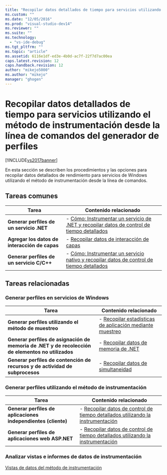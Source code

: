 ```yaml
---
title: "Recopilar datos detallados de tiempo para servicios utilizando el m&#233;todo de instrumentaci&#243;n desde la l&#237;nea de comandos del generador de perfiles | Microsoft Docs"
ms.custom: ""
ms.date: "12/05/2016"
ms.prod: "visual-studio-dev14"
ms.reviewer: ""
ms.suite: ""
ms.technology: 
  - "vs-ide-debug"
ms.tgt_pltfrm: ""
ms.topic: "article"
ms.assetid: 6116e1df-ed3e-4b0d-ac7f-22f7d7ac00ea
caps.latest.revision: 12
caps.handback.revision: 12
author: "mikejo5000"
ms.author: "mikejo"
manager: "ghogen"
---
```

# Recopilar datos detallados de tiempo para servicios utilizando el m&#233;todo de instrumentaci&#243;n desde la l&#237;nea de comandos del generador de perfiles
[!INCLUDE[vs2017banner](../code-quality/includes/vs2017banner.md)]

En esta sección se describen los procedimientos y las opciones para recopilar datos detallados de rendimiento para servicios de Windows utilizando el método de instrumentación desde la línea de comandos.  
  
## Tareas comunes  
  
|Tarea|Contenido relacionado|  
|-----------|---------------------------|  
|**Generar perfiles de un servicio .NET**|-   [Cómo: Instrumentar un servicio de .NET y recopilar datos de control de tiempo detallados](../profiling/how-to-instrument-a-dotnet-service-and-collect-detailed-timing-data-by-using-the-profiler-command-line.md)|  
|**Agregar los datos de interacción de capas**|-   [Recopilar datos de interacción de capas](../profiling/adding-tier-interaction-data-from-the-command-line.md)|  
|**Generar perfiles de un servicio C\/C\+\+**|-   [Cómo: Instrumentar un servicio nativo y recopilar datos de control de tiempo detallados](../profiling/how-to-instrument-a-native-service-and-collect-detailed-timing-data-by-using-the-profiler-command-line.md)|  
  
## Tareas relacionadas  
  
### Generar perfiles en servicios de Windows  
  
|Tarea|Contenido relacionado|  
|-----------|---------------------------|  
|**Generar perfiles utilizando el método de muestreo**|-   [Recopilar estadísticas de aplicación mediante muestreo](../profiling/collecting-application-statistics-for-services-by-using-the-profiler-sampling-method.md)|  
|**Generar perfiles de asignación de memoria de .NET y de recolección de elementos no utilizados**|-   [Recopilar datos de memoria de .NET](../profiling/collecting-memory-data-from-dotnet-framework-services-by-using-the-profiler-command-line.md)|  
|**Generar perfiles de contención de recursos y de actividad de subprocesos**|-   [Recopilar datos de simultaneidad](../profiling/collecting-concurrency-data-for-a-service-by-using-the-profiler-command-line.md)|  
  
### Generar perfiles utilizando el método de instrumentación  
  
|Tarea|Contenido relacionado|  
|-----------|---------------------------|  
|**Generar perfiles de aplicaciones independientes \(cliente\)**|-   [Recopilar datos de control de tiempo detallados utilizando la instrumentación](../profiling/collecting-detailed-timing-data-for-a-stand-alone-application-by-using-the-profiler-command-line.md)|  
|**Generar perfiles de aplicaciones web ASP.NET**|-   [Recopilar datos de control de tiempo detallados utilizando la instrumentación](../profiling/collecting-detailed-timing-data-for-an-aspnet-web-application-using-the-profiler-instrumentation-method-from-the-command-line.md)|  
  
### Analizar vistas e informes de datos de instrumentación  
 [Vistas de datos del método de instrumentación](../profiling/instrumentation-method-data-views.md)